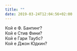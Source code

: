 ```yaml
---
title: ""
date: 2019-03-24T12:04:56+02:00
---
```


Кой е Ф. Бантинг?   
Кой е Стив Фини?   
Кой е Гари Таубс?   
Кой е Джон Юдкин?
